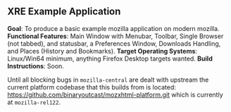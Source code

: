XRE Example Application
----

**Goal**: To produce a basic example mozilla application on modern mozilla.
**Functional Features**: Main Window with Menubar, Toolbar, Single Browser (not tabbed), and statusbar, a Preferences Window, Downloads Handling, and Places (History and Bookmarks).
**Target Operating Systems**: Linux/Win64 minimum, anything Firefox Desktop targets wanted.
**Build Instructions**: Soon.

Until all blocking bugs in `mozilla-central` are dealt with upstream the current platform codebase that this builds from is located: https://github.com/binaryoutcast/mozxhtml-platform.git which is currently at `mozilla-rel122`.
